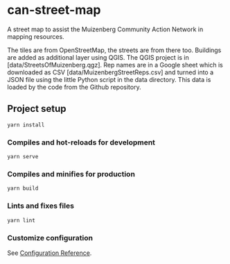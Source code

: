 # can-street-map

A street map to assist the Muizenberg Community Action Network in mapping resources.

The tiles are from OpenStreetMap, the streets are from there too. Buildings are added as additional layer
using QGIS. The QGIS project is in [data/StreetsOfMuizenberg.qgz]. Rep names are in a Google sheet
which is downloaded as CSV [data/MuizenbergStreetReps.csv] and turned into a JSON file using the little
Python script in the data directory. This data is loaded by the code from the Github repository.
 
## Project setup
```
yarn install
```

### Compiles and hot-reloads for development
```
yarn serve
```

### Compiles and minifies for production
```
yarn build
```

### Lints and fixes files
```
yarn lint
```

### Customize configuration
See [Configuration Reference](https://cli.vuejs.org/config/).
